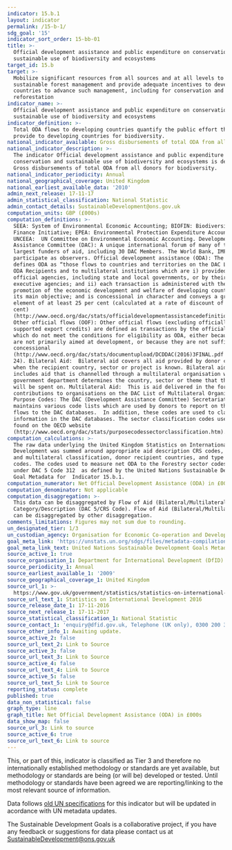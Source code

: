```yaml
---
indicator: 15.b.1
layout: indicator
permalink: /15-b-1/
sdg_goal: '15'
indicator_sort_order: 15-bb-01
title: >-
  Official development assistance and public expenditure on conservation and
  sustainable use of biodiversity and ecosystems
target_id: 15.b
target: >-
  Mobilize significant resources from all sources and at all levels to finance
  sustainable forest management and provide adequate incentives to developing
  countries to advance such management, including for conservation and
  reforestation
indicator_name: >-
  Official development assistance and public expenditure on conservation and
  sustainable use of biodiversity and ecosystems
indicator_definition: >-
  Total ODA flows to developing countries quantify the public effort that donors
  provide to developing countries for biodiversity.
national_indicator_available: Gross disbursements of total ODA from all donors for biodiversity (£000s)
national_indicator_description: >-
  The indicator Official development assistance and public expenditure on
  conservation and sustainable use of biodiversity and ecosystems is defined as
  Gross disbursements of total ODA from all donors for biodiversity.
national_indicator_periodicity: Annual
national_geographical_coverage: United Kingdom
national_earliest_available_data: '2010'
admin_next_release: 17-11-17
admin_statistical_classification: National Statistic
admin_contact_details: SustainableDevelopment@ons.gov.uk
computation_units: GBP (£000s)
computation_definitions: >-
  SEEA: System of Environmental Economic Accounting; BIOFIN: Biodiversity
  Finance Initiative; EPEA: Environmental Protection Expenditure Accounts;
  UNCEEA:  UN Committee on Environmental Economic Accounting. Development
  Assistance Committee (DAC): A unique international forum of many of the
  largest funders of aid, including 30 DAC Members. The World Bank, IMF and UNDP
  participate as observers. Official development assistance (ODA): The DAC
  defines ODA as “those flows to countries and territories on the DAC List of
  ODA Recipients and to multilateral institutions which are i) provided by
  official agencies, including state and local governments, or by their
  executive agencies; and ii) each transaction is administered with the
  promotion of the economic development and welfare of developing countries as
  its main objective; and is concessional in character and conveys a grant
  element of at least 25 per cent (calculated at a rate of discount of 10 per
  cent)
  (http://www.oecd.org/dac/stats/officialdevelopmentassistancedefinitionandcoverage.htm).
  Other official flows (OOF): Other official flows (excluding officially
  supported export credits) are defined as transactions by the official sector
  which do not meet the conditions for eligibility as ODA, either because they
  are not primarily aimed at development, or because they are not sufficiently
  concessional
  (http://www.oecd.org/dac/stats/documentupload/DCDDAC(2016)3FINAL.pdf - Para
  24). Bilateral Aid:  Bilateral aid covers all aid provided by donor countries
  when the recipient country, sector or project is known. Bilateral aid also
  includes aid that is channelled through a multilateral organisation where the
  government department determines the country, sector or theme that the funds
  will be spent on. Multilateral Aid:  This is aid delivered in the form of core
  contributions to organisations on the DAC List of Multilateral Organisations. 
  Purpose Codes: The DAC (Development Assistance Committee) Secretariat
  maintains various code lists which are used by donors to report on their aid
  flows to the DAC databases.  In addition, these codes are used to classify
  information in the DAC databases. The sector classification codes used can be
  found on the OECD website
  (http://www.oecd.org/dac/stats/purposecodessectorclassification.htm).
computation_calculations: >-
  The raw data underlying the United Kingdom Statistics on International
  Development was summed around appropriate aid description CRS codes, bilateral
  and multilateral classification, donor recipient countries, and type of aid
  codes. The codes used to measure net ODA to the Forestry sector codes sit
  under DAC 5 Code 312  as defined by the United Nations Sustainable Development
  Goal Metadata for  Indicator 15.b.1.
computation_numerator: Net Official Development Assistance (ODA) in £000s
computation_denominator: Not applicable
computation_disaggregation: >-
  This data can be disaggregated by Flow of Aid (Bilateral/Multilateral) and Aid
  Category/Description (DAC 5/CRS Code). Flow of Aid (Bilateral/Multilateral)
  can be disaggregated by other disaggregation.
comments_limitations: Figures may not sum due to rounding.
un_designated_tier: 1/3
un_custodian_agency: Organisation for Economic Co-operation and Development (OECD)
goal_meta_link: 'https://unstats.un.org/sdgs/files/metadata-compilation/Metadata-Goal-15.pdf '
goal_meta_link_text: United Nations Sustainable Development Goals Metadata (PDF 4.0 MB)
source_active_1: true
source_organisation_1: Department for International Development (DfID)
source_periodicity_1: Annual
source_earliest_available_1: '2009'
source_geographical_coverage_1: United Kingdom
source_url_1: >-
  https://www.gov.uk/government/statistics/statistics-on-international-development-2016
source_url_text_1: Statistics on International Development 2016
source_release_date_1: 17-11-2016
source_next_release_1: 17-11-2017
source_statistical_classification_1: National Statistic
source_contact_1: 'enquiry@dfid.gov.uk, Telephone (UK only), 0300 200 3343'
source_other_info_1: Awaiting update.
source_active_2: false
source_url_text_2: Link to Source
source_active_3: false
source_url_text_3: Link to Source
source_active_4: false
source_url_text_4: Link to Source
source_active_5: false
source_url_text_5: Link to Source
reporting_status: complete
published: true
data_non_statistical: false
graph_type: line
graph_title: Net Official Development Assistance (ODA) in £000s
data_show_map: false
source_url_3: Link to source
source_active_6: true
source_url_text_6: Link to source
---
```

This, or part of this, indicator is classified as Tier 3 and therefore no internationally established methodology or standards are yet available, but methodology or standards are being (or will be) developed or tested. Until methodology or standards have been agreed we are reporting/linking to the most relevant source of information.

Data follows [old UN specifications](https://unstats.un.org/sdgs/files/metadata-compilation/Metadata-Goal-15.pdf) for this indicator but will be updated in acordance with UN metadata updates.
  
The Sustainable Development Goals is a collaborative project, if you have any feedback or suggestions for data please contact us at <SustainableDevelopment@ons.gov.uk>
